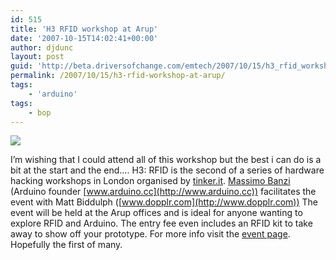```yaml
---
id: 515
title: 'H3 RFID workshop at Arup'
date: '2007-10-15T14:02:41+00:00'
author: djdunc
layout: post
guid: 'http://beta.driversofchange.com/emtech/2007/10/15/h3_rfid_workshop_at_arup/'
permalink: /2007/10/15/h3-rfid-workshop-at-arup/
tags:
    - 'arduino'
tags:
    - bop
---
```


![](https://i0.wp.com/www.tinker.it/en/uploads/Main/tinkerit_beginners_blog.jpg?w=1170)

I’m wishing that I could attend all of this workshop but the best i can do is a bit at the start and the end…. H3: RFID is the second of a series of hardware hacking workshops in London organised by [tinker.it](http://tinker.it/). [Massimo Banzi](http://www.tinker.it/en/People/HomePage) (Arduino founder [www.arduino.cc](http://www.arduino.cc)) facilitates the event with Matt Biddulph ([www.dopplr.com](http://www.dopplr.com)) The event will be held at the Arup offices and is ideal for anyone wanting to explore RFID and Arduino. The entry fee even includes an RFID kit to take away to show off your prototype. For more info visit the [event page](http://tinkerit.eventwax.com/h3-rfid-workshop). Hopefully the first of many.